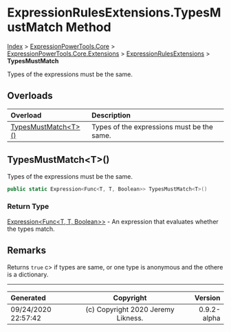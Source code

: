 ﻿# ExpressionRulesExtensions.TypesMustMatch Method

[Index](../index.md) > [ExpressionPowerTools.Core](ExpressionPowerTools.Core.a.md) > [ExpressionPowerTools.Core.Extensions](ExpressionPowerTools.Core.Extensions.n.md) > [ExpressionRulesExtensions](ExpressionPowerTools.Core.Extensions.ExpressionRulesExtensions.cs.md) > **TypesMustMatch**

Types of the expressions must be the same.

## Overloads

| Overload | Description |
| :-- | :-- |
| [TypesMustMatch&lt;T>()](#typesmustmatcht) | Types of the expressions must be the same. |
## TypesMustMatch&lt;T>()

Types of the expressions must be the same.

```csharp
public static Expression<Func<T, T, Boolean>> TypesMustMatch<T>()
```

### Return Type

 [Expression&lt;Func&lt;T, T, Boolean>>](https://docs.microsoft.com/dotnet/api/system.linq.expressions.expression-1)  - An expression that evaluates whether the types match.


## Remarks

Returns `true` c> if types are same, or one type is anonymous and the othere is a dictionary.


---

| Generated | Copyright | Version |
| :-- | :-: | --: |
| 09/24/2020 22:57:42 | (c) Copyright 2020 Jeremy Likness. | 0.9.2-alpha |
